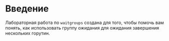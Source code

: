 # Введение

Лабораторная работа по `waitgroups` создана для того, чтобы помочь вам понять, как использовать группу ожидания для ожидания завершения нескольких горутин.
